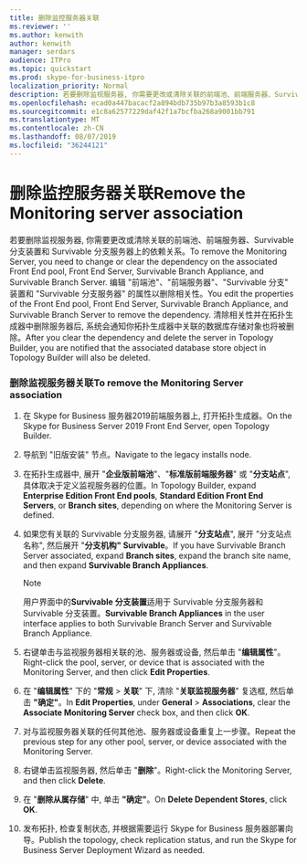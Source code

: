```yaml
---
title: 删除监控服务器关联
ms.reviewer: ''
ms.author: kenwith
author: kenwith
manager: serdars
audience: ITPro
ms.topic: quickstart
ms.prod: skype-for-business-itpro
localization_priority: Normal
description: 若要删除监视服务器, 你需要更改或清除关联的前端池、前端服务器、Survivable 分支设备和 Survivable 分支服务器上的依赖关系。 编辑前端池、前端服务器、Survivable 分支装置和 Survivable 分支服务器的属性以删除相关性。 清除相关性并在拓扑生成器中删除服务器后, 系统会通知你拓扑生成器中关联的数据库存储对象也将被删除。
ms.openlocfilehash: ecad0a447bacacf2a894bdb735b97b3a8593b1c8
ms.sourcegitcommit: e1c8a62577229daf42f1a7bcfba268a9001bb791
ms.translationtype: MT
ms.contentlocale: zh-CN
ms.lasthandoff: 08/07/2019
ms.locfileid: "36244121"
---
```

# <a name="remove-the-monitoring-server-association"></a><span data-ttu-id="5494a-105">删除监控服务器关联</span><span class="sxs-lookup"><span data-stu-id="5494a-105">Remove the Monitoring server association</span></span>

<span data-ttu-id="5494a-106">若要删除监视服务器, 你需要更改或清除关联的前端池、前端服务器、Survivable 分支装置和 Survivable 分支服务器上的依赖关系。</span><span class="sxs-lookup"><span data-stu-id="5494a-106">To remove the Monitoring Server, you need to change or clear the dependency on the associated Front End pool, Front End Server, Survivable Branch Appliance, and Survivable Branch Server.</span></span> <span data-ttu-id="5494a-107">编辑 "前端池"、"前端服务器"、"Survivable 分支" 装置和 "Survivable 分支服务器" 的属性以删除相关性。</span><span class="sxs-lookup"><span data-stu-id="5494a-107">You edit the properties of the Front End pool, Front End Server, Survivable Branch Appliance, and Survivable Branch Server to remove the dependency.</span></span> <span data-ttu-id="5494a-108">清除相关性并在拓扑生成器中删除服务器后, 系统会通知你拓扑生成器中关联的数据库存储对象也将被删除。</span><span class="sxs-lookup"><span data-stu-id="5494a-108">After you clear the dependency and delete the server in Topology Builder, you are notified that the associated database store object in Topology Builder will also be deleted.</span></span>
  
### <a name="to-remove-the-monitoring-server-association"></a><span data-ttu-id="5494a-109">删除监视服务器关联</span><span class="sxs-lookup"><span data-stu-id="5494a-109">To remove the Monitoring Server association</span></span>

1. <span data-ttu-id="5494a-110">在 Skype for Business 服务器2019前端服务器上, 打开拓扑生成器。</span><span class="sxs-lookup"><span data-stu-id="5494a-110">On the Skype for Business Server 2019 Front End Server, open Topology Builder.</span></span>
    
2. <span data-ttu-id="5494a-111">导航到 "旧版安装" 节点。</span><span class="sxs-lookup"><span data-stu-id="5494a-111">Navigate to the legacy installs node.</span></span>
    
3. <span data-ttu-id="5494a-112">在拓扑生成器中, 展开 "**企业版前端池**"、"**标准版前端服务器**" 或 "**分支站点**", 具体取决于定义监视服务器的位置。</span><span class="sxs-lookup"><span data-stu-id="5494a-112">In Topology Builder, expand **Enterprise Edition Front End pools**, **Standard Edition Front End Servers**, or **Branch sites**, depending on where the Monitoring Server is defined.</span></span>
    
4. <span data-ttu-id="5494a-113">如果您有关联的 Survivable 分支服务器, 请展开 "**分支站点**", 展开 "分支站点名称", 然后展开 "**分支机构" Survivable**。</span><span class="sxs-lookup"><span data-stu-id="5494a-113">If you have Survivable Branch Server associated, expand **Branch sites**, expand the branch site name, and then expand **Survivable Branch Appliances**.</span></span>
    
    > [!NOTE]
    > <span data-ttu-id="5494a-114">用户界面中的**Survivable 分支装置**适用于 Survivable 分支服务器和 Survivable 分支装置。</span><span class="sxs-lookup"><span data-stu-id="5494a-114">**Survivable Branch Appliances** in the user interface applies to both Survivable Branch Server and Survivable Branch Appliance.</span></span> 
  
5. <span data-ttu-id="5494a-115">右键单击与监视服务器相关联的池、服务器或设备, 然后单击 "**编辑属性**"。</span><span class="sxs-lookup"><span data-stu-id="5494a-115">Right-click the pool, server, or device that is associated with the Monitoring Server, and then click **Edit Properties**.</span></span>
    
6. <span data-ttu-id="5494a-116">在 "**编辑属性**" 下的 "**常规** > **关联**" 下, 清除 "**关联监视服务器**" 复选框, 然后单击 **"确定"**。</span><span class="sxs-lookup"><span data-stu-id="5494a-116">In **Edit Properties**, under **General** > **Associations**, clear the **Associate Monitoring Server** check box, and then click **OK**.</span></span>
    
7. <span data-ttu-id="5494a-117">对与监视服务器关联的任何其他池、服务器或设备重复上一步骤。</span><span class="sxs-lookup"><span data-stu-id="5494a-117">Repeat the previous step for any other pool, server, or device associated with the Monitoring Server.</span></span>
    
8. <span data-ttu-id="5494a-118">右键单击监视服务器, 然后单击 "**删除**"。</span><span class="sxs-lookup"><span data-stu-id="5494a-118">Right-click the Monitoring Server, and then click **Delete**.</span></span> 
    
9. <span data-ttu-id="5494a-119">在 "**删除从属存储**" 中, 单击 **"确定"**。</span><span class="sxs-lookup"><span data-stu-id="5494a-119">On **Delete Dependent Stores**, click **OK**.</span></span>
    
10. <span data-ttu-id="5494a-120">发布拓扑, 检查复制状态, 并根据需要运行 Skype for Business 服务器部署向导。</span><span class="sxs-lookup"><span data-stu-id="5494a-120">Publish the topology, check replication status, and run the Skype for Business Server Deployment Wizard as needed.</span></span> 
    


